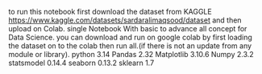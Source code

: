 to run this notebook first download the dataset from KAGGLE https://www.kaggle.com/datasets/sardaralimaqsood/dataset and then upload on Colab.
single Notebook With  basic to advance all concept  for Data Science. you can download and run on google colab by first loading the dataset on to the colab then run all.(if there is not an update from any module or  library).
python 3.14
Pandas 2.32
Matplotlib 3.10.6
Numpy    2.3.2
statsmodel  0.14.4
seaborn     0.13.2
sklearn  1.7


